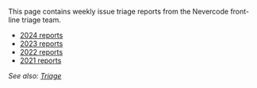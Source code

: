This page contains weekly issue triage reports from the Nevercode front-line triage team.

- [2024 reports](https://github.com/flutter/flutter/wiki/2024-Issue-Triage-Reports)
- [2023 reports](https://github.com/flutter/flutter/wiki/2023-Issue-Triage-Reports)
- [2022 reports](https://github.com/flutter/flutter/wiki/2022---Issue-Triage-Reports)
- [2021 reports](https://github.com/flutter/flutter/wiki/2021---Issue-Triage-Reports)

_See also: [Triage](../../triage/README.md)_